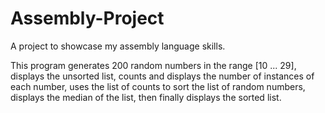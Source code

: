 # Assembly-Project
A project to showcase my assembly language skills.

This program generates 200 random numbers in the range [10 ... 29], displays the unsorted list, 
counts and displays the number of instances of each number, uses the list of counts to sort the 
list of random numbers, displays the median of the list, then finally displays the sorted list.
